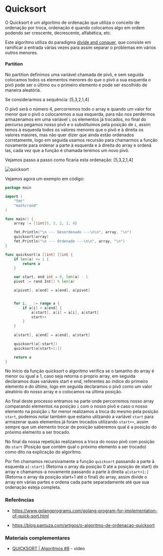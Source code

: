 # Quicksort

O Quicksort é um algoritmo de ordenação que utiliza o conceito de ordenação por troca, ordenação é quando colocamos algo em ordem podendo ser crescente, decrescente, alfabética, etc.

Este algoritmo utiliza do paradigma [divide and conquer](https://github.com/GuilhermehChaves/google-skills/tree/master/algoritmos/divide_and_conquer), que consiste em ramificar a entrada várias vezes para assim separar o problemas em vários outros menores.

#### Partition

No partition definimos uma variável chamada de pivô, e sem seguida colocamos todos os elementos menores do que o pivô a sua esquerda o pivô pode ser o último ou o primeiro elemento e pode ser escolhido de maneira aleatória.

Se considerarmos a sequência: [5,3,2,1,4]

O pivô será o número 4, percorremos todo o array e quando um valor for menor que o pivô o colocaremos a sua esquerda, para não nos perdermos armazenamos em uma variável `i` os elementos já trocados, no final do percurso pegamos nosso pivô e o substituímos pela posição de `i`, assim temos à esquerda todos os valores menores que o pivô e à direita os valores maiores, mas não quer dizer que ainda estão ordenados corretamente, logo em seguida usamos recursão para chamarmos a função novamente para ordenar a parte à esquerda e à direita do array e ordená las, cada vez que a função é chamada teremos um novo pivô.

Vejamos passo a passo como ficaria esta ordenação: [5,3,2,1,4]

![quicksort](https://user-images.githubusercontent.com/48635609/91211629-7a2ead00-e6e5-11ea-84f4-d632ddc35841.png)

Vejamos agora um exemplo em código:

```go
package main

import (
	"fmt"
	"math/rand"
)

func main() {
	array := []int{5, 3, 2, 1, 4}

	fmt.Println("\n --- Desordenado ---\n\n", array, "\n")
	quicksort(array)
	fmt.Println("\n --- Ordenado ---\n\n", array, "\n")
}

func quicksort(a []int) []int {
	if len(a) <= 1 {
		return a
	}

	var start, end int = 0, len(a) - 1
	pivot := rand.Int() % len(a)

	a[pivot], a[end] = a[end], a[pivot]


	for i, _ := range a {
		if a[i] < a[end] {
			a[start], a[i] = a[i], a[start]
			start++
		}
    }
    
	a[start], a[end] = a[end], a[start]

	quicksort(a[:start])
	quicksort(a[start+1:])

	return a
}

```

No início da função quicksort o algoritmo verifica se o tamanho do array é menor ou igual a 1, caso seja retorna o proprio array,
em seguida declaramos duas variáveis start e end, referentes ao indice do primeiro elemento e do último,
logo em seguida declaramos o pivô como um valor aleatório do nosso array e o colocamos na última posição.

Ao final deste processo entramos na parte onde percorremos nosso array comparando elementos na posição `i` com o nosso pivô e
caso o nosso elemento na posição `i` for menor realizamos a troca do mesmo pela posição `start`, podemos notar também que 
estamo utilzando a variável `start` para armazenar quais elementos já foram trocados utilizando `start++`, assim sempre que
um elemento trocar de posição saberemos qual é a posição do próximo elemento a ser trocado.

No final da nossa repetição realizamos a troca do nosso pivô com posição do `start` (Posição que contém qual o próximo elemento a ser trocado)
como dito na explicação do algoritmo.

Por fim chamamos recursivamente a função `quicksort` passando a parte à esquerda `a[:start]` (Retorna o array da posição 0 até a posição de start) do array e
chamamos-a novamente passando a parte à direita `a[start+1:]` (Retorna o array da posição start+1 até o final) do array,
assim divide o array em várias partes e ordena cada parte separadamente até que sua ordenação esteja completa.

### Referências

- https://www.golangprograms.com/golang-program-for-implementation-of-quick-sort.html

- https://blog.pantuza.com/artigos/o-algoritmo-de-ordenacao-quicksort

### Materiais complementares

- [QUICKSORT | Algoritmos #8](https://www.youtube.com/watch?v=wx5juM9bbFo) - vídeo
